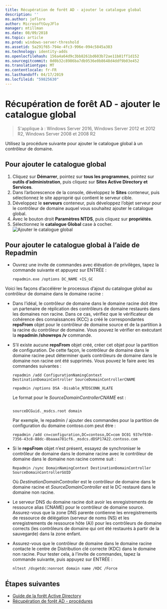 ```yaml
---
title: Récupération de forêt AD - ajouter le catalogue global
description: ''
ms.author: joflore
author: MicrosoftGuyJFlo
manager: mtillman
ms.date: 08/09/2018
ms.topic: article
ms.prod: windows-server-threshold
ms.assetid: 5a291f65-794e-4fc3-996e-094c5845a383
ms.technology: identity-adds
ms.openlocfilehash: 156a4a64d9c3bb8261bd603b72ae11b81ff1d152
ms.sourcegitcommit: 0d0b32c8986ba7db9536e0b8648d4ddf9b03e452
ms.translationtype: MT
ms.contentlocale: fr-FR
ms.lasthandoff: 04/17/2019
ms.locfileid: "59825630"
---
```

# <a name="ad-forest-recovery---adding-the-gc"></a>Récupération de forêt AD - ajouter le catalogue global

>S'applique à : Windows Server 2016, Windows Server 2012 et 2012 R2, Windows Server 2008 et 2008 R2

Utilisez la procédure suivante pour ajouter le catalogue global à un contrôleur de domaine.  
  
## <a name="to-add-the-global-catalog"></a>Pour ajouter le catalogue global  
  
1. Cliquez sur **Démarrer**, pointez sur **tous les programmes**, pointez sur **outils d’administration**, puis cliquez sur **Sites Active Directory et Services**.  
2. Dans l’arborescence de la console, développez le **Sites** conteneur, puis sélectionnez le site approprié qui contient le serveur cible.  
3. Développez le **serveurs** conteneur, puis développez l’objet serveur pour le contrôleur de domaine auquel vous souhaitez ajouter le catalogue global.  
4. Avec le bouton droit **Paramètres NTDS**, puis cliquez sur **propriétés**.  
5. Sélectionnez le **catalogue Global** case à cocher.  
![Ajouter le catalogue global](media/AD-Forest-Recovery-Add-GC/addgc1.png)

## <a name="to-add-the-global-catalog-using-repadmin"></a>Pour ajouter le catalogue global à l’aide de Repadmin  

- Ouvrez une invite de commandes avec élévation de privilèges, tapez la commande suivante et appuyez sur ENTRÉE :  

   ```  
   repadmin.exe /options DC_NAME +IS_GC  
   ```  

Voici les façons d’accélérer le processus d’ajout du catalogue global au contrôleur de domaine dans le domaine racine :  

- Dans l’idéal, le contrôleur de domaine dans le domaine racine doit être un partenaire de réplication des contrôleurs de domaine restaurés dans les domaines non racine. Dans ce cas, vérifiez que le vérificateur de cohérence des connaissances (KCC) a créé le correspondantes **repsFrom** objet pour le contrôleur de domaine source et de la partition à la racine du contrôleur de domaine. Vous pouvez le vérifier en exécutant la **repadmin /showreps /v** commande. 

- S’il existe aucune **repsFrom** objet créé, créer cet objet pour la partition de configuration. De cette façon, le contrôleur de domaine dans le domaine racine peut déterminer quels contrôleurs de domaine dans le domaine non racine ont été supprimés. Vous pouvez le faire avec les commandes suivantes :  

   ```
   repadmin /add ConfigurationNamingContext DestinationDomainController SourceDomainControllerCNAME  
   ```

   ```
   repadmin /options DSA -Disable_NTDSCONN_XLATE  
   ```

   Le format pour le *SourceDomainControllerCNAME* est :  

   ```
  
   sourceDCGuid._msdcs.root domain  
   ```

   Par exemple, le repadmin / ajouter des commandes pour la partition de configuration du domaine contoso.com peut être :  

   ```
   repadmin /add cn=configuration,DC=contoso,DC=com DC01 937ef930-7356-43c8-88dc-8baaaa781cf6._msdcs.dDSP17A22.contoso.com  
   ```

- Si le **repsFrom** objet n’est présent, essayez de synchroniser le contrôleur de domaine dans le domaine racine avec le contrôleur de domaine dans le domaine non racine comme suit :  

   ```
   Repadmin /sync DomainNamingContext DestinationDomainController SourceDomainControllerGUID  
   ```

   Où *DestinationDomainController* est le contrôleur de domaine dans le domaine racine et *SourceDomainController* est le DC restauré dans le domaine non racine. 

- Le serveur DNS du domaine racine doit avoir les enregistrements de ressource alias (CNAME) pour le contrôleur de domaine source. Assurez-vous que la zone DNS parente contienne les enregistrements de ressource de délégation (serveur de noms (NS) et les enregistrements de ressource hôte (A)) pour les contrôleurs de domaine corrects (les contrôleurs de domaine qui ont été restaurés à partir de la sauvegarde) dans la zone enfant. 
- Assurez-vous que le contrôleur de domaine dans le domaine racine contacte le centre de Distribution clé correcte (KDC) dans le domaine non racine. Pour tester cela, à l’invite de commandes, tapez la commande suivante, puis appuyez sur ENTRÉE :  

   ```
   nltest /dsgetdc:nonroot domain name /KDC /Force  
   ```

## <a name="next-steps"></a>Étapes suivantes

- [Guide de la forêt Active Directory](AD-Forest-Recovery-Guide.md)
- [Récupération de forêt AD - procédures](AD-Forest-Recovery-Procedures.md)  
